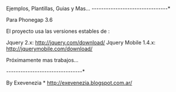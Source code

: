 Ejemplos, Plantillas, Guias y Mas...
--------------------------------*

Para Phonegap 3.6 


El proyecto usa las versiones estables de :

Jquery 2.x: http://jquery.com/download/
Jquery Mobile 1.4.x: http://jquerymobile.com/download/

Próximamente mas trabajos...

--------------------------------*

By Exevenezia  *  http://exevenezia.blogspot.com.ar/
